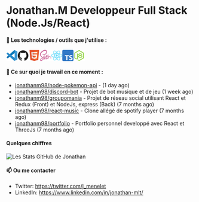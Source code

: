 # Jonathan.M Developpeur Full Stack (Node.Js/React)

#### 🔨 Les technologies / outils que j'utilise :

<div style="display: flex; margin-right: 20px;">
    <img width="30px" alt="logo visual studio code" src="./images/vscode-original.svg" />
    <img width="30px" alt="logo GitHub" src="./images/github-original.svg" />
    <img width="30px" alt="logo HTML5" src="./images/html5-original.svg" />
    <img width="30px" alt="logo SASS" src="./images/sass-original.svg" />
    <img width="30px" alt="logo React" src="./images/react-original.svg" />
    <img width="30px" alt="logo TypeScript" src="./images/typescript-original.svg" />
    <img width="30px" alt="logo node js" src="./images/nodejs-original.svg" />
</div>

#### 👷 Ce sur quoi je travail en ce moment :


- [jonathanm98/node-pokemon-api](https://github.com/jonathanm98/node-pokemon-api) -  (1 day ago)
- [jonathanm98/discord-bot](https://github.com/jonathanm98/discord-bot) - Projet de bot musique et de jeu (1 week ago)
- [jonathanm98/groupomania](https://github.com/jonathanm98/groupomania) - Projet de réseau social utilisant React et Redux (Front) et NodeJs, express (Back) (7 months ago)
- [jonathanm98/react-music](https://github.com/jonathanm98/react-music) - Clone allégé de spotify player (7 months ago)
- [jonathanm98/portfolio](https://github.com/jonathanm98/portfolio) - Portfolio personnel developpé avec React et ThreeJs (7 months ago)

#### Quelques chiffres 
![Les Stats GitHub de Jonathan](https://github-readme-stats.vercel.app/api?username=jonathanm98)

#### 📫 Ou me contacter

- Twitter: https://twitter.com/j_menelet
- LinkedIn: https://www.linkedin.com/in/jonathan-mlt/